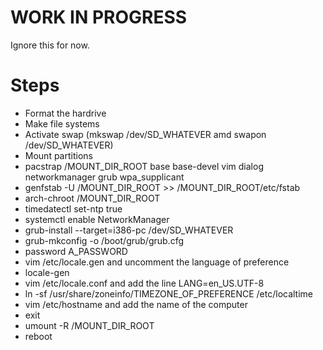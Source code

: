 # WORK IN PROGRESS
Ignore this for now.

# Steps
- Format the hardrive
- Make file systems
- Activate swap (mkswap /dev/SD_WHATEVER amd swapon /dev/SD_WHATEVER)
- Mount partitions
- pacstrap /MOUNT_DIR_ROOT base base-devel vim dialog networkmanager grub wpa_supplicant
- genfstab -U /MOUNT_DIR_ROOT >> /MOUNT_DIR_ROOT/etc/fstab
- arch-chroot /MOUNT_DIR_ROOT
- timedatectl set-ntp true
- systemctl enable NetworkManager
- grub-install --target=i386-pc /dev/SD_WHATEVER
- grub-mkconfig -o /boot/grub/grub.cfg
- password A_PASSWORD
- vim /etc/locale.gen and uncomment the language of preference
- locale-gen
- vim /etc/locale.conf and add the line LANG=en_US.UTF-8
- ln -sf /usr/share/zoneinfo/TIMEZONE_OF_PREFERENCE /etc/localtime
- vim /etc/hostname and add the name of the computer
- exit
- umount -R /MOUNT_DIR_ROOT
- reboot

